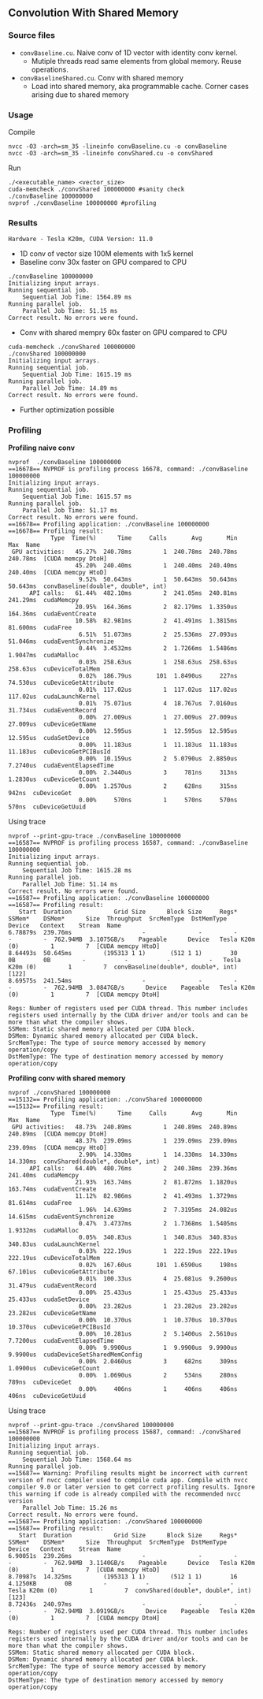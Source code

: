 ## Convolution With Shared Memory

### Source files

* ```convBaseline.cu```. Naive conv of 1D vector with identity conv kernel. 
	* Mutiple threads read same elements from global memory. Reuse operations.
* ```convBaselineShared.cu```. Conv with shared memory
	* Load into shared memory, aka programmable cache. Corner cases arising due to shared memory

### Usage

Compile
```
nvcc -O3 -arch=sm_35 -lineinfo convBaseline.cu -o convBaseline
nvcc -O3 -arch=sm_35 -lineinfo convShared.cu -o convShared
```

Run
```
./<executable_name> <vector_size>
cuda-memcheck ./convShared 100000000 #sanity check
./convBaseline 100000000
nvprof ./convBaseline 100000000 #profiling
```

### Results

```Hardware - Tesla K20m, CUDA Version: 11.0```
* 1D conv of vector size 100M elements with 1x5 kernel
* Baseline conv 30x faster on GPU compared to CPU
```
./convBaseline 100000000 
Initializing input arrays.
Running sequential job.
	Sequential Job Time: 1564.89 ms
Running parallel job.
	Parallel Job Time: 51.15 ms
Correct result. No errors were found.
```
* Conv with shared mempry 60x faster on GPU compared to CPU
```
cuda-memcheck ./convShared 100000000
./convShared 100000000
Initializing input arrays.
Running sequential job.
	Sequential Job Time: 1615.19 ms
Running parallel job.
	Parallel Job Time: 14.89 ms
Correct result. No errors were found.
```

* Further optimization possible


### Profiling

**Profiling naive conv**

```
nvprof  ./convBaseline 100000000
==16678== NVPROF is profiling process 16678, command: ./convBaseline 100000000
Initializing input arrays.
Running sequential job.
	Sequential Job Time: 1615.57 ms
Running parallel job.
	Parallel Job Time: 51.17 ms
Correct result. No errors were found.
==16678== Profiling application: ./convBaseline 100000000
==16678== Profiling result:
            Type  Time(%)      Time     Calls       Avg       Min       Max  Name
 GPU activities:   45.27%  240.78ms         1  240.78ms  240.78ms  240.78ms  [CUDA memcpy DtoH]
                   45.20%  240.40ms         1  240.40ms  240.40ms  240.40ms  [CUDA memcpy HtoD]
                    9.52%  50.643ms         1  50.643ms  50.643ms  50.643ms  convBaseline(double*, double*, int)
      API calls:   61.44%  482.10ms         2  241.05ms  240.81ms  241.29ms  cudaMemcpy
                   20.95%  164.36ms         2  82.179ms  1.3350us  164.36ms  cudaEventCreate
                   10.58%  82.981ms         2  41.491ms  1.3815ms  81.600ms  cudaFree
                    6.51%  51.073ms         2  25.536ms  27.093us  51.046ms  cudaEventSynchronize
                    0.44%  3.4532ms         2  1.7266ms  1.5486ms  1.9047ms  cudaMalloc
                    0.03%  258.63us         1  258.63us  258.63us  258.63us  cuDeviceTotalMem
                    0.02%  186.79us       101  1.8490us     227ns  74.530us  cuDeviceGetAttribute
                    0.01%  117.02us         1  117.02us  117.02us  117.02us  cudaLaunchKernel
                    0.01%  75.071us         4  18.767us  7.0160us  31.734us  cudaEventRecord
                    0.00%  27.009us         1  27.009us  27.009us  27.009us  cuDeviceGetName
                    0.00%  12.595us         1  12.595us  12.595us  12.595us  cudaSetDevice
                    0.00%  11.183us         1  11.183us  11.183us  11.183us  cuDeviceGetPCIBusId
                    0.00%  10.159us         2  5.0790us  2.8850us  7.2740us  cudaEventElapsedTime
                    0.00%  2.3440us         3     781ns     313ns  1.2830us  cuDeviceGetCount
                    0.00%  1.2570us         2     628ns     315ns     942ns  cuDeviceGet
                    0.00%     570ns         1     570ns     570ns     570ns  cuDeviceGetUuid
```

Using trace
```
nvprof --print-gpu-trace ./convBaseline 100000000
==16587== NVPROF is profiling process 16587, command: ./convBaseline 100000000
Initializing input arrays.
Running sequential job.
	Sequential Job Time: 1615.28 ms
Running parallel job.
	Parallel Job Time: 51.14 ms
Correct result. No errors were found.
==16587== Profiling application: ./convBaseline 100000000
==16587== Profiling result:
   Start  Duration            Grid Size      Block Size     Regs*    SSMem*    DSMem*      Size  Throughput  SrcMemType  DstMemType           Device   Context    Stream  Name
6.78879s  239.76ms                    -               -         -         -         -  762.94MB  3.1075GB/s    Pageable      Device   Tesla K20m (0)         1         7  [CUDA memcpy HtoD]
8.64493s  50.645ms         (195313 1 1)       (512 1 1)        30        0B        0B         -           -           -           -   Tesla K20m (0)         1         7  convBaseline(double*, double*, int) [122]
8.69575s  241.54ms                    -               -         -         -         -  762.94MB  3.0847GB/s      Device    Pageable   Tesla K20m (0)         1         7  [CUDA memcpy DtoH]

Regs: Number of registers used per CUDA thread. This number includes registers used internally by the CUDA driver and/or tools and can be more than what the compiler shows.
SSMem: Static shared memory allocated per CUDA block.
DSMem: Dynamic shared memory allocated per CUDA block.
SrcMemType: The type of source memory accessed by memory operation/copy
DstMemType: The type of destination memory accessed by memory operation/copy
```

**Profiling conv with shared memory**
```
nvprof ./convShared 100000000
==15132== Profiling application: ./convShared 100000000
==15132== Profiling result:
            Type  Time(%)      Time     Calls       Avg       Min       Max  Name
 GPU activities:   48.73%  240.89ms         1  240.89ms  240.89ms  240.89ms  [CUDA memcpy DtoH]
                   48.37%  239.09ms         1  239.09ms  239.09ms  239.09ms  [CUDA memcpy HtoD]
                    2.90%  14.330ms         1  14.330ms  14.330ms  14.330ms  convShared(double*, double*, int)
      API calls:   64.40%  480.76ms         2  240.38ms  239.36ms  241.40ms  cudaMemcpy
                   21.93%  163.74ms         2  81.872ms  1.1820us  163.74ms  cudaEventCreate
                   11.12%  82.986ms         2  41.493ms  1.3729ms  81.614ms  cudaFree
                    1.96%  14.639ms         2  7.3195ms  24.082us  14.615ms  cudaEventSynchronize
                    0.47%  3.4737ms         2  1.7368ms  1.5405ms  1.9332ms  cudaMalloc
                    0.05%  340.83us         1  340.83us  340.83us  340.83us  cudaLaunchKernel
                    0.03%  222.19us         1  222.19us  222.19us  222.19us  cuDeviceTotalMem
                    0.02%  167.60us       101  1.6590us     198ns  67.101us  cuDeviceGetAttribute
                    0.01%  100.33us         4  25.081us  9.2600us  31.479us  cudaEventRecord
                    0.00%  25.433us         1  25.433us  25.433us  25.433us  cudaSetDevice
                    0.00%  23.282us         1  23.282us  23.282us  23.282us  cuDeviceGetName
                    0.00%  10.370us         1  10.370us  10.370us  10.370us  cuDeviceGetPCIBusId
                    0.00%  10.281us         2  5.1400us  2.5610us  7.7200us  cudaEventElapsedTime
                    0.00%  9.9900us         1  9.9900us  9.9900us  9.9900us  cudaDeviceSetSharedMemConfig
                    0.00%  2.0460us         3     682ns     309ns  1.0900us  cuDeviceGetCount
                    0.00%  1.0690us         2     534ns     280ns     789ns  cuDeviceGet
                    0.00%     406ns         1     406ns     406ns     406ns  cuDeviceGetUuid
```

Using trace
```
nvprof --print-gpu-trace ./convShared 100000000
==15687== NVPROF is profiling process 15687, command: ./convShared 100000000
Initializing input arrays.
Running sequential job.
	Sequential Job Time: 1568.64 ms
Running parallel job.
==15687== Warning: Profiling results might be incorrect with current version of nvcc compiler used to compile cuda app. Compile with nvcc compiler 9.0 or later version to get correct profiling results. Ignore this warning if code is already compiled with the recommended nvcc version 
	Parallel Job Time: 15.26 ms
Correct result. No errors were found.
==15687== Profiling application: ./convShared 100000000
==15687== Profiling result:
   Start  Duration            Grid Size      Block Size     Regs*    SSMem*    DSMem*      Size  Throughput  SrcMemType  DstMemType           Device   Context    Stream  Name
6.90051s  239.26ms                    -               -         -         -         -  762.94MB  3.1140GB/s    Pageable      Device   Tesla K20m (0)         1         7  [CUDA memcpy HtoD]
8.70987s  14.325ms         (195313 1 1)       (512 1 1)        16  4.1250KB        0B         -           -           -           -   Tesla K20m (0)         1         7  convShared(double*, double*, int) [123]
8.72436s  240.97ms                    -               -         -         -         -  762.94MB  3.0919GB/s      Device    Pageable   Tesla K20m (0)         1         7  [CUDA memcpy DtoH]

Regs: Number of registers used per CUDA thread. This number includes registers used internally by the CUDA driver and/or tools and can be more than what the compiler shows.
SSMem: Static shared memory allocated per CUDA block.
DSMem: Dynamic shared memory allocated per CUDA block.
SrcMemType: The type of source memory accessed by memory operation/copy
DstMemType: The type of destination memory accessed by memory operation/copy
```